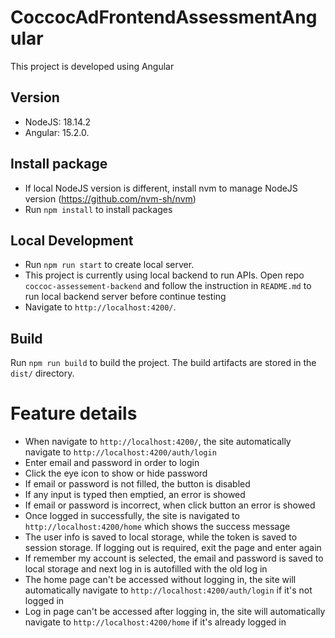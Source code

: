 # CoccocAdFrontendAssessmentAngular
This project is developed using Angular

## Version
- NodeJS: 18.14.2
- Angular: 15.2.0.


## Install package
- If local NodeJS version is different, install nvm to manage NodeJS version (https://github.com/nvm-sh/nvm)
- Run `npm install` to install packages

## Local Development
- Run `npm run start` to create local server.
- This project is currently using local backend to run APIs. Open repo  `coccoc-assessement-backend` and follow the instruction in `README.md` to run local backend server before continue testing
- Navigate to `http://localhost:4200/`.

## Build
Run `npm run build` to build the project. The build artifacts are stored in the `dist/` directory.

# Feature details
- When navigate to `http://localhost:4200/`, the site automatically navigate to `http://localhost:4200/auth/login`
- Enter email and password in order to login
- Click the eye icon to show or hide password
- If email or password is not filled, the button is disabled
- If any input is typed then emptied, an error is showed
- If email or password is incorrect, when click button an error is showed
- Once logged in successfully, the site is navigated to `http://localhost:4200/home` which shows the success message
- The user info is saved to local storage, while the token is saved to session storage. If logging out is required, exit the page and enter again
- If remember my account is selected, the email and password is saved to local storage and next log in is autofilled with the old log in
- The home page can't be accessed without logging in, the site will automatically navigate to `http://localhost:4200/auth/login` if it's not logged in
- Log in page can't be accessed after logging in, the site will automatically navigate to `http://localhost:4200/home` if it's already logged in

